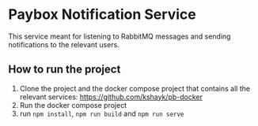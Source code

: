 # Paybox Notification Service
This service meant for listening to RabbitMQ messages and sending notifications to the relevant users.

## How to run the project
1. Clone the project and the docker compose project that contains all the relevant services: https://github.com/kshayk/pb-docker
2. Run the docker compose project
3. run `npm install`, `npm run build` and `npm run serve`